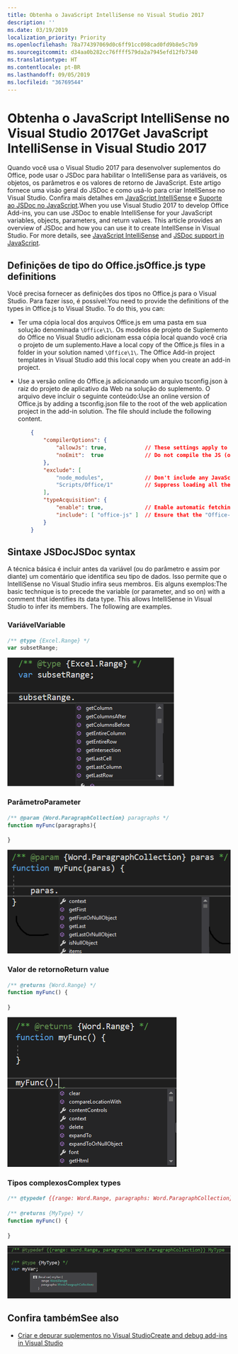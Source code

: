 ```yaml
---
title: Obtenha o JavaScript IntelliSense no Visual Studio 2017
description: ''
ms.date: 03/19/2019
localization_priority: Priority
ms.openlocfilehash: 78a774397069d0c6ff91cc098cad0fd9b8e5c7b9
ms.sourcegitcommit: d34aa0b282cc76ffff579da2a7945efd12fb7340
ms.translationtype: HT
ms.contentlocale: pt-BR
ms.lasthandoff: 09/05/2019
ms.locfileid: "36769544"
---
```

# <a name="get-javascript-intellisense-in-visual-studio-2017"></a><span data-ttu-id="7c4fd-102">Obtenha o JavaScript IntelliSense no Visual Studio 2017</span><span class="sxs-lookup"><span data-stu-id="7c4fd-102">Get JavaScript IntelliSense in Visual Studio 2017</span></span>

<span data-ttu-id="7c4fd-p101">Quando você usa o Visual Studio 2017 para desenvolver suplementos do Office, pode usar o JSDoc para habilitar o IntelliSense para as variáveis, os objetos, os parâmetros e os valores de retorno de JavaScript. Este artigo fornece uma visão geral do JSDoc e como usá-lo para criar IntellSense no Visual Studio. Confira mais detalhes em [JavaScript IntelliSense](/visualstudio/ide/javascript-intellisense) e [Suporte ao JSDoc no JavaScript](https://github.com/Microsoft/TypeScript/wiki/JsDoc-support-in-JavaScript).</span><span class="sxs-lookup"><span data-stu-id="7c4fd-p101">When you use Visual Studio 2017 to develop Office Add-ins, you can use JSDoc to enable IntelliSense for your JavaScript variables, objects, parameters, and return values. This article provides an overview of JSDoc and how you can use it to create IntellSense in Visual Studio. For more details, see [JavaScript IntelliSense](/visualstudio/ide/javascript-intellisense) and [JSDoc support in JavaScript](https://github.com/Microsoft/TypeScript/wiki/JsDoc-support-in-JavaScript).</span></span> 

## <a name="officejs-type-definitions"></a><span data-ttu-id="7c4fd-106">Definições de tipo do Office.js</span><span class="sxs-lookup"><span data-stu-id="7c4fd-106">Office.js type definitions</span></span>

<span data-ttu-id="7c4fd-p102">Você precisa fornecer as definições dos tipos no Office.js para o Visual Studio. Para fazer isso, é possível:</span><span class="sxs-lookup"><span data-stu-id="7c4fd-p102">You need to provide the definitions of the types in Office.js to Visual Studio. To do this, you can:</span></span>

- <span data-ttu-id="7c4fd-p103">Ter uma cópia local dos arquivos Office.js em uma pasta em sua solução denominada `\Office\1\`. Os modelos de projeto de Suplemento do Office no Visual Studio adicionam essa cópia local quando você cria o projeto de um suplemento.</span><span class="sxs-lookup"><span data-stu-id="7c4fd-p103">Have a local copy of the Office.js files in a folder in your solution named `\Office\1\`. The Office Add-in project templates in Visual Studio add this local copy when you create an add-in project.</span></span> 
- <span data-ttu-id="7c4fd-p104">Use a versão online do Office.js adicionando um arquivo tsconfig.json à raiz do projeto de aplicativo da Web na solução do suplemento. O arquivo deve incluir o seguinte conteúdo:</span><span class="sxs-lookup"><span data-stu-id="7c4fd-p104">Use an online version of Office.js by adding a tsconfig.json file to the root of the web application project in the add-in solution. The file should include the following content.</span></span>

    ```json
        {
            "compilerOptions": {
                "allowJs": true,            // These settings apply to JavaScript files also.
                "noEmit":  true             // Do not compile the JS (or TS) files in this project.
            },
            "exclude": [
                "node_modules",             // Don't include any JavaScript found under "node_modules".
                "Scripts/Office/1"          // Suppress loading all the JavaScript files from the Office NuGet package.
            ],
            "typeAcquisition": {
                "enable": true,             // Enable automatic fetching of type definitions for detected JavaScript libraries.
                "include": [ "office-js" ]  // Ensure that the "Office-js" type definition is fetched.
            }
        }
    ```

## <a name="jsdoc-syntax"></a><span data-ttu-id="7c4fd-113">Sintaxe JSDoc</span><span class="sxs-lookup"><span data-stu-id="7c4fd-113">JSDoc syntax</span></span>

<span data-ttu-id="7c4fd-p105">A técnica básica é incluir antes da variável (ou do parâmetro e assim por diante) um comentário que identifica seu tipo de dados. Isso permite que o IntelliSense no Visual Studio infira seus membros. Eis alguns exemplos:</span><span class="sxs-lookup"><span data-stu-id="7c4fd-p105">The basic technique is to precede the variable (or parameter, and so on) with a comment that identifies its data type. This allows IntelliSense in Visual Studio to infer its members. The following are examples.</span></span>

### <a name="variable"></a><span data-ttu-id="7c4fd-117">Variável</span><span class="sxs-lookup"><span data-stu-id="7c4fd-117">Variable</span></span>

```js
/** @type {Excel.Range} */
var subsetRange;
```
![IntelliSense para variável](../images/intellisense-vs17-var.png)

### <a name="parameter"></a><span data-ttu-id="7c4fd-119">Parâmetro</span><span class="sxs-lookup"><span data-stu-id="7c4fd-119">Parameter</span></span>

```js
/** @param {Word.ParagraphCollection} paragraphs */
function myFunc(paragraphs){

}
```
![IntelliSense para parâmetro](../images/intellisense-vs17-param.png)

### <a name="return-value"></a><span data-ttu-id="7c4fd-121">Valor de retorno</span><span class="sxs-lookup"><span data-stu-id="7c4fd-121">Return value</span></span>

```js
/** @returns {Word.Range} */
function myFunc() {

}
```
![IntelliSense para valor de retorno](../images/intellisense-vs17-return.png)

### <a name="complex-types"></a><span data-ttu-id="7c4fd-123">Tipos complexos</span><span class="sxs-lookup"><span data-stu-id="7c4fd-123">Complex types</span></span>

```js
/** @typedef {{range: Word.Range, paragraphs: Word.ParagraphCollection}} MyType

/** @returns {MyType} */
function myFunc() {

}
```
![IntelliSense para tipo complexo](../images/intellisense-vs17-complex-type.png)

## <a name="see-also"></a><span data-ttu-id="7c4fd-125">Confira também</span><span class="sxs-lookup"><span data-stu-id="7c4fd-125">See also</span></span>

- [<span data-ttu-id="7c4fd-126">Criar e depurar suplementos no Visual Studio</span><span class="sxs-lookup"><span data-stu-id="7c4fd-126">Create and debug add-ins in Visual Studio</span></span>](create-and-debug-office-add-ins-in-visual-studio.md)
